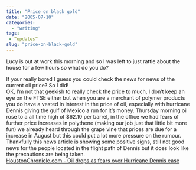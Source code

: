 ```yaml
---
title: "Price on black gold"
date: "2005-07-10"
categories: 
  - "writing"
tags:
 - “updates”
slug: "price-on-black-gold"
---
```


Lucy is out at work this morning and so I was left to just rattle about the house for a few hours so what do you do?

If your really bored I guess you could check the news for news of the current oil price? So I did!  
OK, I’m not that geekish to really check the price to much, I don’t keep an eye on the FTSE either but when you are a merchant of polymer products you do have a vested in interest in the price of oil, especially with hurricane Dennis giving the gulf of Mexico a run for it’s money. Thursday morning oil rose to a all time high of $62.10 per barrel, in the office we had fears of further price increases in polythene (making our job just that little bit more fun) we already heard through the grape vine that prices are due for a increase in August but this could put a lot more pressure on the rumour. Thankfully this news article is showing some positive signs, still not good news for the people located in the flight path of Dennis but it does look like the precautions are being taken.  
[HoustonChronicle.com - Oil drops as fears over Hurricane Dennis ease](https://www.chron.com/cs/CDA/ssistory.mpl/business/3259014)
